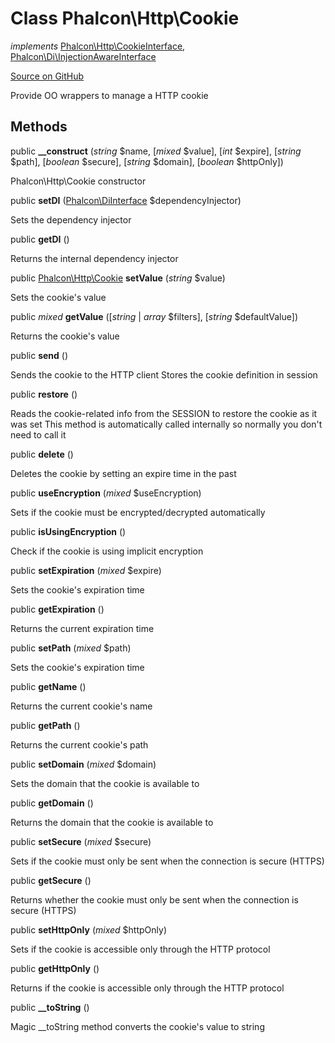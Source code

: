 # Class **Phalcon\\Http\\Cookie**

*implements* [Phalcon\Http\CookieInterface](/en/3.1.2/api/Phalcon_Http_CookieInterface), [Phalcon\Di\InjectionAwareInterface](/en/3.1.2/api/Phalcon_Di_InjectionAwareInterface)

<a href="https://github.com/phalcon/cphalcon/blob/master/phalcon/http/cookie.zep" class="btn btn-default btn-sm">Source on GitHub</a>

Provide OO wrappers to manage a HTTP cookie

## Methods
public  **__construct** (*string* $name, [*mixed* $value], [*int* $expire], [*string* $path], [*boolean* $secure], [*string* $domain], [*boolean* $httpOnly])

Phalcon\\Http\\Cookie constructor

public  **setDI** ([Phalcon\DiInterface](/en/3.1.2/api/Phalcon_DiInterface) $dependencyInjector)

Sets the dependency injector

public  **getDI** ()

Returns the internal dependency injector

public [Phalcon\Http\Cookie](/en/3.1.2/api/Phalcon_Http_Cookie) **setValue** (*string* $value)

Sets the cookie's value

public *mixed* **getValue** ([*string* | *array* $filters], [*string* $defaultValue])

Returns the cookie's value

public  **send** ()

Sends the cookie to the HTTP client
Stores the cookie definition in session

public  **restore** ()

Reads the cookie-related info from the SESSION to restore the cookie as it was set
This method is automatically called internally so normally you don't need to call it

public  **delete** ()

Deletes the cookie by setting an expire time in the past

public  **useEncryption** (*mixed* $useEncryption)

Sets if the cookie must be encrypted/decrypted automatically

public  **isUsingEncryption** ()

Check if the cookie is using implicit encryption

public  **setExpiration** (*mixed* $expire)

Sets the cookie's expiration time

public  **getExpiration** ()

Returns the current expiration time

public  **setPath** (*mixed* $path)

Sets the cookie's expiration time

public  **getName** ()

Returns the current cookie's name

public  **getPath** ()

Returns the current cookie's path

public  **setDomain** (*mixed* $domain)

Sets the domain that the cookie is available to

public  **getDomain** ()

Returns the domain that the cookie is available to

public  **setSecure** (*mixed* $secure)

Sets if the cookie must only be sent when the connection is secure (HTTPS)

public  **getSecure** ()

Returns whether the cookie must only be sent when the connection is secure (HTTPS)

public  **setHttpOnly** (*mixed* $httpOnly)

Sets if the cookie is accessible only through the HTTP protocol

public  **getHttpOnly** ()

Returns if the cookie is accessible only through the HTTP protocol

public  **__toString** ()

Magic __toString method converts the cookie's value to string

